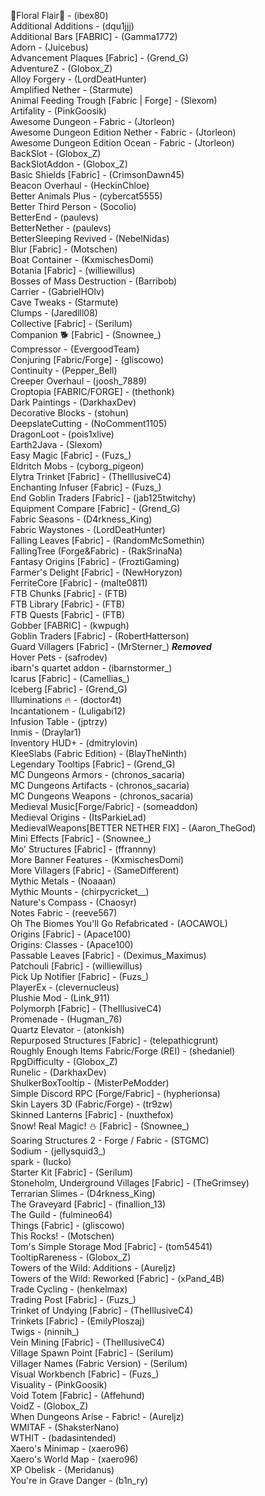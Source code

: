 🌷Floral Flair🌷 - (ibex80)  
Additional Additions - (dqu1jjj)  
Additional Bars [FABRIC] - (Gamma1772)  
Adorn - (Juicebus)  
Advancement Plaques [Fabric] - (Grend_G)  
AdventureZ - (Globox_Z)  
Alloy Forgery - (LordDeatHunter)  
Amplified Nether - (Starmute)  
Animal Feeding Trough [Fabric | Forge] - (Slexom)  
Artifality - (PinkGoosik)  
Awesome Dungeon - Fabric - (Jtorleon)  
Awesome Dungeon Edition Nether - Fabric - (Jtorleon)  
Awesome Dungeon Edition Ocean - Fabric - (Jtorleon)  
BackSlot - (Globox_Z)  
BackSlotAddon - (Globox_Z)  
Basic Shields [Fabric] - (CrimsonDawn45)  
Beacon Overhaul - (HeckinChloe)  
Better Animals Plus - (cybercat5555)  
Better Third Person - (Socolio)  
BetterEnd - (paulevs)  
BetterNether - (paulevs)  
BetterSleeping Revived - (NebelNidas)  
Blur [Fabric] - (Motschen)  
Boat Container - (KxmischesDomi)  
Botania [Fabric] - (williewillus)  
Bosses of Mass Destruction - (Barribob)  
Carrier - (GabrielHOlv)  
Cave Tweaks - (Starmute)  
Clumps - (Jaredlll08)  
Collective [Fabric] - (Serilum)  
Companion 🐕 [Fabric] - (Snownee_)  
Compressor - {EvergoodTeam}  
Conjuring [Fabric/Forge] - (gliscowo)  
Continuity - (Pepper_Bell)  
Creeper Overhaul - (joosh_7889)  
Croptopia [FABRIC/FORGE] - (thethonk)  
Dark Paintings - (DarkhaxDev)  
Decorative Blocks - (stohun)  
DeepslateCutting - (NoComment1105)  
DragonLoot - (pois1xlive)  
Earth2Java - (Slexom)  
Easy Magic [Fabric] - (Fuzs_)  
Eldritch Mobs - (cyborg_pigeon)  
Elytra Trinket [Fabric] - (TheIllusiveC4)  
Enchanting Infuser [Fabric] - (Fuzs_)  
End Goblin Traders [Fabric] - (jab125twitchy)  
Equipment Compare [Fabric] - (Grend_G)  
Fabric Seasons - (D4rkness_King)  
Fabric Waystones - (LordDeatHunter)  
Falling Leaves [Fabric] - (RandomMcSomethin)  
FallingTree (Forge&Fabric) - (RakSrinaNa)  
Fantasy Origins [Fabric] - (FroztiGaming)  
Farmer's Delight [Fabric] - (NewHoryzon)  
FerriteCore [Fabric] - (malte0811)  
FTB Chunks [Fabric] - (FTB)  
FTB Library [Fabric] - (FTB)  
FTB Quests [Fabric] - (FTB)  
Gobber [FABRIC] - (kwpugh)  
Goblin Traders [Fabric] - (RobertHatterson)  
Guard Villagers [Fabric] - (MrSterner_) ***Removed***  
Hover Pets - (safrodev)  
ibarn's quartet addon - (ibarnstormer_)  
Icarus [Fabric] - (Camellias_)  
Iceberg [Fabric] - (Grend_G)  
Illuminations 🔥 - (doctor4t)  
Incantationem - (Luligabi12)  
Infusion Table - (jptrzy)  
Inmis - (Draylar1)  
Inventory HUD+ - (dmitrylovin)  
KleeSlabs (Fabric Edition) - (BlayTheNinth)  
Legendary Tooltips [Fabric] - (Grend_G)  
MC Dungeons Armors - (chronos_sacaria)  
MC Dungeons Artifacts - (chronos_sacaria)  
MC Dungeons Weapons - (chronos_sacaria)  
Medieval Music[Forge/Fabric] - (someaddon)  
Medieval Origins - (ItsParkieLad)  
MedievalWeapons[BETTER NETHER FIX] - (Aaron_TheGod)  
Mini Effects [Fabric] - (Snownee_)  
Mo' Structures [Fabric] - (ffrannny)  
More Banner Features - (KxmischesDomi)  
More Villagers [Fabric] - (SameDifferent)  
Mythic Metals - (Noaaan)  
Mythic Mounts - (chirpycricket__)  
Nature's Compass - (Chaosyr)  
Notes Fabric - (reeve567)  
Oh The Biomes You'll Go Refabricated - (AOCAWOL)  
Origins [Fabric] - (Apace100)  
Origins: Classes - (Apace100)  
Passable Leaves [Fabric] - (Deximus_Maximus)  
Patchouli [Fabric] - (williewillus)  
Pick Up Notifier [Fabric] - (Fuzs_)  
PlayerEx - (clevernucleus)  
Plushie Mod - (Link_911)  
Polymorph [Fabric] - (TheIllusiveC4)  
Promenade - (Hugman_76)  
Quartz Elevator - (atonkish)  
Repurposed Structures [Fabric] - (telepathicgrunt)  
Roughly Enough Items Fabric/Forge (REI) - (shedaniel)  
RpgDifficulty - (Globox_Z)  
Runelic - (DarkhaxDev)  
ShulkerBoxTooltip - (MisterPeModder)  
Simple Discord RPC [Forge/Fabric] - (hypherionsa)  
Skin Layers 3D (Fabric/Forge) - (tr9zw)  
Skinned Lanterns [Fabric] - (nuxthefox)  
Snow! Real Magic! ⛄ [Fabric] - (Snownee_)  
Soaring Structures 2 - Forge / Fabric - (STGMC)  
Sodium - (jellysquid3_)  
spark - (Iucko)  
Starter Kit [Fabric] - (Serilum)  
Stoneholm, Underground Villages [Fabric] - (TheGrimsey)  
Terrarian Slimes - (D4rkness_King)  
The Graveyard [Fabric] - (finallion_13)  
The Guild - (fulmineo64)  
Things [Fabric] - (gliscowo)  
This Rocks! - (Motschen)  
Tom's Simple Storage Mod [Fabric] - (tom54541)  
TooltipRareness - (Globox_Z)  
Towers of the Wild: Additions - (Aureljz)  
Towers of the Wild: Reworked [Fabric] - (xPand_4B)  
Trade Cycling - (henkelmax)  
Trading Post [Fabric] - (Fuzs_)  
Trinket of Undying [Fabric] - (TheIllusiveC4)  
Trinkets [Fabric] - (EmilyPloszaj)  
Twigs - (ninnih_)  
Vein Mining [Fabric] - (TheIllusiveC4)  
Village Spawn Point [Fabric] - (Serilum)  
Villager Names (Fabric Version) - (Serilum)  
Visual Workbench [Fabric] - (Fuzs_)  
Visuality - (PinkGoosik)  
Void Totem [Fabric] - (Affehund)  
VoidZ - (Globox_Z)  
When Dungeons Arise - Fabric! - (Aureljz)  
WMITAF - (ShaksterNano)  
WTHIT - (badasintended)  
Xaero's Minimap - (xaero96)  
Xaero's World Map - (xaero96)  
XP Obelisk - (Meridanus)  
You're in Grave Danger - (b1n_ry)
